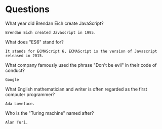 # Questions

What year did Brendan Eich create JavaScript?

```
Brendan Eich created Javascript in 1995.
```

What does "ES6" stand for?

```
It stands for ECMAScript 6, ECMAScript is the version of Javascript released in 2015.
```

What company famously used the phrase "Don't be evil" in their code of conduct?

```
Google
```

What English mathematician and writer is often regarded as the first computer programmer?

```
Ada Lovelace.
```

Who is the "Turing machine" named after?

```
Alan Turi.
```
